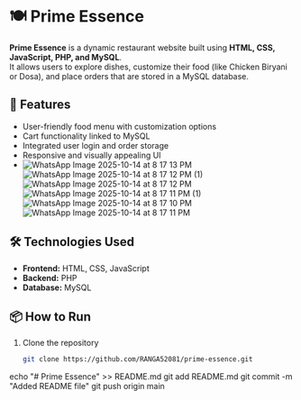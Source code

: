 # 🍽️ Prime Essence

**Prime Essence** is a dynamic restaurant website built using **HTML, CSS, JavaScript, PHP, and MySQL**.  
It allows users to explore dishes, customize their food (like Chicken Biryani or Dosa), and place orders that are stored in a MySQL database.

## 🌟 Features
- User-friendly food menu with customization options  
- Cart functionality linked to MySQL  
- Integrated user login and order storage  
- Responsive and visually appealing UI
- ![WhatsApp Image 2025-10-14 at 8 17 13 PM](https://github.com/user-attachments/assets/3670dccc-03d7-43f1-be8f-5fadfdd6d2ca)
![WhatsApp Image 2025-10-14 at 8 17 12 PM (1)](https://github.com/user-attachments/assets/f3b08a4e-eb28-49e4-842e-06cc4d1072ae)
![WhatsApp Image 2025-10-14 at 8 17 12 PM](https://github.com/user-attachments/assets/e19fd82c-34ad-4ca8-bd28-fcf71f544205)
![WhatsApp Image 2025-10-14 at 8 17 11 PM (1)](https://github.com/user-attachments/assets/1a8b046f-c650-4210-9fdb-238408300d5d)
![WhatsApp Image 2025-10-14 at 8 17 10 PM](https://github.com/user-attachments/assets/94c78548-79dc-47c5-9847-27c0f9eaec57)
![WhatsApp Image 2025-10-14 at 8 17 11 PM](https://github.com/user-attachments/assets/6e708657-c259-43f8-a7c8-a8c15fc54ea0)


## 🛠️ Technologies Used
- **Frontend:** HTML, CSS, JavaScript  
- **Backend:** PHP  
- **Database:** MySQL  

## 📦 How to Run
1. Clone the repository  
   ```bash
   git clone https://github.com/RANGA52081/prime-essence.git
echo "# Prime Essence" >> README.md
git add README.md
git commit -m "Added README file"
git push origin main
